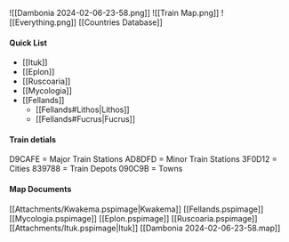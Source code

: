 ![[Dambonia 2024-02-06-23-58.png]]
![[Train Map.png]]
![[Everything.png]]
[[Countries Database]]
#### Quick List
- [[Ituk]]
- [[Eplon]]
- [[Ruscoaria]]
- [[Mycologia]]
- [[Fellands]]
	- [[Fellands#Lithos|Lithos]]
	- [[Fellands#Fucrus|Fucrus]]


#### Train detials
D9CAFE = Major Train Stations
AD8DFD = Minor Train Stations
3F0D12 = Cities
839788 = Train Depots
090C9B = Towns

#### Map Documents
[[Attachments/Kwakema.pspimage|Kwakema]]
[[Fellands.pspimage]]
[[Mycologia.pspimage]]
[[Eplon.pspimage]]
[[Ruscoaria.pspimage]]
[[Attachments/Ituk.pspimage|Ituk]]
[[Dambonia 2024-02-06-23-58.map]]